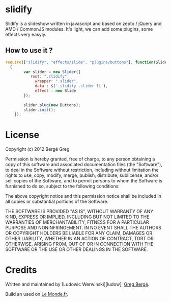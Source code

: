 slidify
=======

Slidify is a slideshow written in javascript and based on zepto / jQuery and AMD / CommonJS modules. It's light, we can add some plugins, some effects very easyly.

How to use it ?
---------------

````javascript
require(["slidify", "effects/slide", "plugins/buttons"], function(Slider, Slide, Buttons)
  {		
		var slider = new Slider({
		   root: ".slidify",
			 wrapper: ".slider",
			 data : $('.slidify .slider li'),
			 effect : new Slide
		});
		
		slider.plug(new Buttons);
		slider.init();
	});
````

License
=======

Copyright (c) 2012 Bergé Greg

Permission is hereby granted, free of charge, to any person obtaining a copy of this software and associated documentation files (the "Software"), to deal in the Software without restriction, including without limitation the rights to use, copy, modify, merge, publish, distribute, sublicense, and/or sell copies of the Software, and to permit persons to whom the Software is furnished to do so, subject to the following conditions:

The above copyright notice and this permission notice shall be included in all copies or substantial portions of the Software.

THE SOFTWARE IS PROVIDED "AS IS", WITHOUT WARRANTY OF ANY KIND, EXPRESS OR IMPLIED, INCLUDING BUT NOT LIMITED TO THE WARRANTIES OF MERCHANTABILITY, FITNESS FOR A PARTICULAR PURPOSE AND NONINFRINGEMENT. IN NO EVENT SHALL THE AUTHORS OR COPYRIGHT HOLDERS BE LIABLE FOR ANY CLAIM, DAMAGES OR OTHER LIABILITY, WHETHER IN AN ACTION OF CONTRACT, TORT OR OTHERWISE, ARISING FROM, OUT OF OR IN CONNECTION WITH THE SOFTWARE OR THE USE OR OTHER DEALINGS IN THE SOFTWARE.

Credits
=======

Written and maintained by [Ludowic Werwinski][ludow], [Greg Bergé][neoziro].

Build an used on [Le Monde.fr](http://www.lemonde.fr).

[neoziro]: http://github.com/ludow
[neoziro]: http://github.com/neoziro
